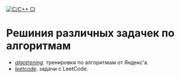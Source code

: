 [![C/C++ CI](https://github.com/EfesX/algos/actions/workflows/c-cpp.yml/badge.svg?branch=main)](https://github.com/EfesX/algos/actions/workflows/c-cpp.yml)

# Решиния различных задачек по алгоритмам

+ [_algotrening_](algotrening/readme.md). тренировки по алгоритмам от Яндекс'а.
+ [_leetcode_](leetcode). задачи с LeetCode.
